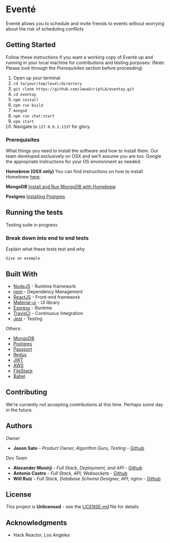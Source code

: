 # Eventé

Eventé allows you to schedule and invite friends to events without worrying about the risk of scheduling conflicts

## Getting Started

Follow these instructions if you want a working copy of Eventé up and running in your local machine for contributions and testing purposes: (Note: Please look through the _Prerequisites_ section before proceeding)

1. Open up your terminal
2. `cd to/your/top/level/directory`
2. `git clone https://github.com/JawaScriptLA/eventay.git`
4. `cd eventay`
5. `npm install`
6. `npm run build`
7. `mongod` 
8. `npm run chat:start`
9. `npm start`
10. Navigate to `127.0.0.1:1337` for glory.

### Prerequisites

What things you need to install the software and how to install them. Our team developed exclusively on OSX and we'll assume you are too. Google the appropriate instructions for your OS environment as needed.

**Homebrew (OSX only)**
You can find instructions on how to install Homebrew [here](https://brew.sh/).

**MongoDB**
[Install and Run MongoDB with Homebrew](https://treehouse.github.io/installation-guides/mac/mongo-mac.html)

**Postgres**
[Installing Postgres](https://www.codementor.io/engineerapart/getting-started-with-postgresql-on-mac-osx-are8jcopb#2-installing-postgres)


## Running the tests

Testing suite in progress

### Break down into end to end tests

Explain what these tests test and why

```
Give an example
```

## Built With

* [NodeJS](https://nodejs.org/en/) - Runtime framework
* [npm](https://www.npmjs.com/) - Dependency Management
* [ReactJS](https://rometools.github.io/rome/) - Front-end framework
* [Material-ui](http://www.material-ui.com/) - UI library
* [Express]() - Runtime 
* [TravisCI]() - Continuous Integration
* [Jest]() - Testing

Others: 
* [MongoDB]()
* [Postgres]()
* [Passport]()
* [Redux]()
* [JWT]()
* [AWS]()
* [FileStack]()
* [Babel]()

## Contributing

We're currently not accepting contributions at this time. Perhaps some day in the future.

## Authors

_Owner_
* **Jason Sato** - *Product Owner, Algorithm Guru, Testing* - [Github](https://github.com/hirosato223)

_Dev Team_
* **Alexander Monirji** - *Full Stack, Deployment, and API* - [Github](https://github.com/alexmonirji)
* **Antonio Castro** - *Full Stack, API, Websockets* - [Github](https://github.com/toncas)
* **Will Ruiz** - *Full Stack, Database Schema Designer, API, nginx* - [Github](https://github.com/waruiz)

## License

This project is __Unlicensed__ - see the [LICENSE.md](LICENSE.md) file for details

## Acknowledgments

* Hack Reactor, Los Angeles
